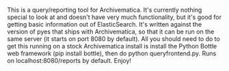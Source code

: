 This is a query/reporting tool for Archivematica. It's currently nothing special to look at and doesn't have very much functionality, but it's good for getting basic information out of ElasticSearch. It's written against the version of pyes that ships with Archivematica, so that it can be run on the same server (it starts on port 8080 by default). All you should need to do to get this running on a stock Archivematica install is install the Python Bottle web framework (pip install bottle), then do python queryfrontend.py. Runs on localhost:8080/reports by default. Enjoy!
